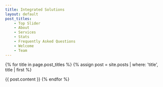 ```yaml
---
title: Integrated Solutions
layout: default
post_titles:
    - Top Slider
    - About
    - Services
    - Stats
    - Frequently Asked Questions
    - Welcome
    - Team
---
```

{% for title in page.post_titles %}
  {% assign post = site.posts | where: 'title', title | first %}
  <!-- <h2>{{ post.title }}</h2> -->
  {{ post.content }}
{% endfor %}